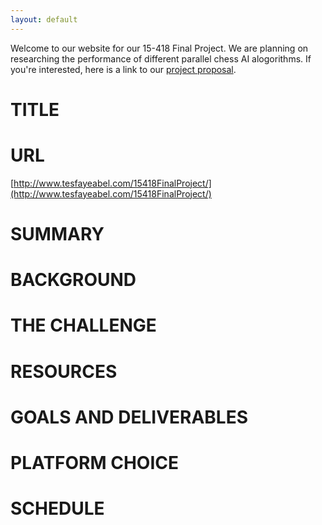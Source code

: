 ```yaml
---
layout: default
---
```




Welcome to our website for our 15-418 Final Project. We are planning on researching the performance of different parallel chess AI alogorithms. If you're interested, here is a link to our [project proposal](./proposal.pdf).

# TITLE
# URL
[http://www.tesfayeabel.com/15418FinalProject/](http://www.tesfayeabel.com/15418FinalProject/)
# SUMMARY
# BACKGROUND
# THE CHALLENGE
# RESOURCES
# GOALS AND DELIVERABLES
# PLATFORM CHOICE
# SCHEDULE
